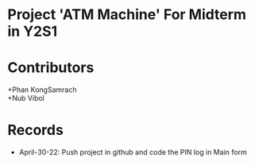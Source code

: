 # Project 'ATM Machine' For Midterm in Y2S1

# Contributors

  +Phan KongSamrach<br/>
  +Nub Vibol

# Records
+ April-30-22: Push project in github and code the PIN log in Main form<br/>
